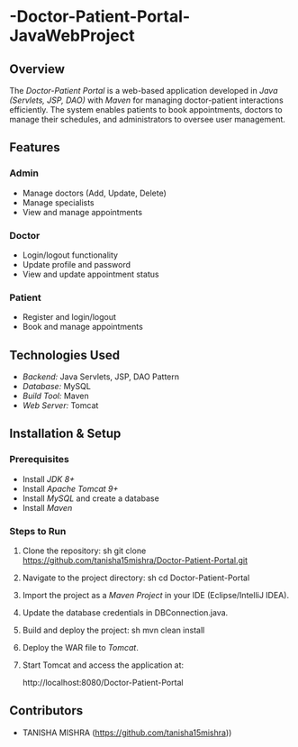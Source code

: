 # -Doctor-Patient-Portal-JavaWebProject


## Overview
The *Doctor-Patient Portal* is a web-based application developed in *Java (Servlets, JSP, DAO)* with *Maven* for managing doctor-patient interactions efficiently. The system enables patients to book appointments, doctors to manage their schedules, and administrators to oversee user management.

## Features
### Admin
- Manage doctors (Add, Update, Delete)
- Manage specialists
- View and manage appointments

### Doctor
- Login/logout functionality
- Update profile and password
- View and update appointment status

### Patient
- Register and login/logout
- Book and manage appointments

## Technologies Used
- *Backend:* Java Servlets, JSP, DAO Pattern
- *Database:* MySQL
- *Build Tool:* Maven
- *Web Server:* Tomcat

## Installation & Setup
### Prerequisites
- Install *JDK 8+*
- Install *Apache Tomcat 9+*
- Install *MySQL* and create a database
- Install *Maven*

### Steps to Run
1. Clone the repository:
   sh
   git clone https://github.com/tanisha15mishra/Doctor-Patient-Portal.git
   
2. Navigate to the project directory:
   sh
   cd Doctor-Patient-Portal
   
3. Import the project as a *Maven Project* in your IDE (Eclipse/IntelliJ IDEA).
4. Update the database credentials in DBConnection.java.
5. Build and deploy the project:
   sh
   mvn clean install
   
6. Deploy the WAR file to *Tomcat*.
7. Start Tomcat and access the application at:
   
   http://localhost:8080/Doctor-Patient-Portal
   

## Contributors
- TANISHA MISHRA (https://github.com/tanisha15mishra))

